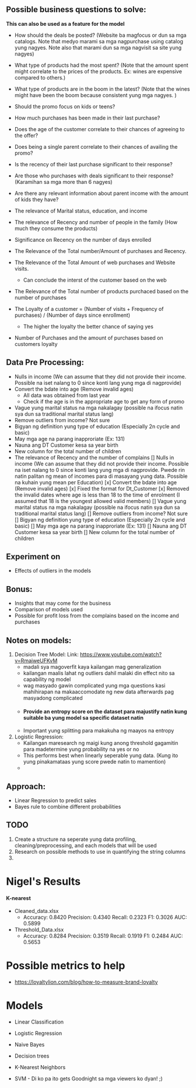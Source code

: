 ## Possible business questions to solve:

**This can also be used as a feature for the model**

- How should the deals be posted? (Website ba magfocus or dun sa mga catalogs. Note that medyo marami sa mga nagpurchase using catalog yung nagyes. Note also that marami dun sa mga nagvisit sa site yung nagyes)
- What type of products had the most spent? (Note that the amount spent might correlate to the prices of the products. Ex: wines are expensive compared to others.)
- What type of products are in the boom in the latest? (Note that the wines might have been the boom because consistent yung mga nagyes. )
- Should the promo focus on kids or teens?
- How much purchases has been made in their last purchase?
- Does the age of the customer correlate to their chances of agreeing to the offer?
- Does being a single parent correlate to their chances of availing the promo?
- Is the recency of their last purchase significant to their response?
- Are those who purchases with deals significant to their response? (Karamihan sa mga more than 6 nagyes)
- Are there any relevant information about parent income with the amount of kids they have?
- The relevance of Marital status, education, and income
- The relevance of Recency and number of people in the family (How much they consume the products)
- Significance on Recency on the number of days enrolled
- The Relevance of the Total number/Amount of purchases and Recency.
- The Relevance of the Total Amount of web purchases and Website visits.

  - Can conclude the interst of the customer based on the web
- The Relevance of the Total number of products purchaced based on the number of purchases
- The Loyalty of a customer = (Number of visits + Frequency of purchases) / (Number of days since enrollment)

  - The higher the loyalty the better chance of saying yes
- Number of Purchases and the amount of purchases based on customers loyalty

## Data Pre Processing:

- Nulls in income (We can assume that they did not provide their income. Possible na iset nalang to 0 since konti lang yung mga di nagprovide)
- Convert the bdate into age (Remove invalid ages)
  - All data was obtained from last year
  - Check if the age is in the appropriate age to get any form of promo
- Vague yung marital status na mga nakalagay (possible na ifocus natin sya dun sa traditional marital status lang)
- Remove outliers from income? Not sure
- Bigyan ng definition yung type of education (Especially 2n cycle and basic)
- May mga age na parang inapproriate (Ex: 131)
- Nauna ang DT Customer kesa sa year birth
- New column for the total number of children
- The relevance of Recency and the number of complains
  [] Nulls in income (We can assume that they did not provide their income. Possible na iset nalang to 0 since konti lang yung mga di nagprovide. Pwede rin natin palitan ng mean of incomes para di masayang yung data. Possible na kuhain yung mean per Education)
  [x] Convert the bdate into age (Remove invalid ages)
  [x] Fixed the format for Dt_Customer
  [x] Removed the invalid dates where age is less than 18 to the time of enrolment (I assumed that 18 is the youngest allowed valid members)
  [] Vague yung marital status na mga nakalagay (possible na ifocus natin sya dun sa traditional marital status lang)
  [] Remove outliers from income? Not sure
  [] Bigyan ng definition yung type of education (Especially 2n cycle and basic)
  [] May mga age na parang inapproriate (Ex: 131)
  [] Nauna ang DT Customer kesa sa year birth
  [] New column for the total number of children

## Experiment on

- Effects of outliers in the models

## Bonus:

- Insights that may come for the business
- Comparison of models used
- Possible for profit loss from the complains based on the income and purchases

## Notes on models:

1. Decision Tree Model:
   Link: https://www.youtube.com/watch?v=RmajweUFKvM
   - madali sya magoverfit kaya kailangan mag generalization
   - kailangan maalis lahat ng outliers dahil malaki din effect nito sa capability ng model
   - wag masyado gawin complicated yung mga questions kasi mahihirapan na makaaccomodate ng new data afterwards pag masyadong complicated
   - #### Provide an entropy score on the dataset para majustify natin kung suitable ba yung model sa specific dataset natin
   - Important yung splitting para makakuha ng maayos na entropy
2. Logistic Regression:
   - Kailangan maresearch ng maigi kung anong threshold gagamitin para madetermine yung probability na yes or no
   - This performs best when linearly seperable yung data. (Kung ito yung pinakamataas yung score pwede natin to mamention)
   - 

## Approach:

- Linear Regression to predict sales
- Bayes rule to combine different probabilities

## TODO

1. Create a structure na seperate yung data profiling, cleaning/preprocessing, and each models that will be used
2. Research on possible methods to use in quantifying the string columns
3. 

# Nigel's Results

#### K-nearest

- Cleaned_data.xlsx
  - Accuracy: 0.8420
    Precision: 0.4340
    Recall: 0.2323
    F1: 0.3026
    AUC: 0.5899
- Threshold_Data.xlsx
  - Accuracy: 0.8284
    Precision: 0.3519
    Recall: 0.1919
    F1: 0.2484
    AUC: 0.5653

# Possible metrics to help
- https://loyaltylion.com/blog/how-to-measure-brand-loyalty

# Models
- Linear Classification 
- Logistic Regression 
- Naive Bayes 
- Decision trees 
- K-Nearest Neighbors 

- SVM - Di ko pa ito gets
Goodnight sa mga viewers ko dyan! ;)

